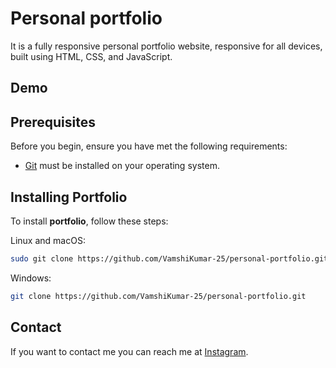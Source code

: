 # Personal portfolio

<!-- ![GitHub repo size](https://img.shields.io/github/repo-size/codewithsadee/vcard-personal-portfolio)
![GitHub stars](https://img.shields.io/github/stars/codewithsadee/vcard-personal-portfolio?style=social)
![GitHub forks](https://img.shields.io/github/forks/codewithsadee/vcard-personal-portfolio?style=social)
[![Twitter Follow](https://img.shields.io/twitter/follow/codewithsadee_?style=social)](https://twitter.com/intent/follow?screen_name=codewithsadee_)
[![YouTube Video Views](https://img.shields.io/youtube/views/SoxmIlgf2zM?style=social)](https://youtu.be/SoxmIlgf2zM) -->

It is a fully responsive personal portfolio website, responsive for all devices, built using HTML, CSS, and JavaScript.

## Demo

<!-----![vCard Desktop Demo](./website-demo-image/desktop.png "Desktop Demo")
![vCard Mobile Demo](./website-demo-image/mobile.png "Mobile Demo")---->

## Prerequisites

Before you begin, ensure you have met the following requirements:

* [Git](https://git-scm.com/downloads "Download Git") must be installed on your operating system.

## Installing Portfolio

To install **portfolio**, follow these steps:

Linux and macOS:

```bash
sudo git clone https://github.com/VamshiKumar-25/personal-portfolio.git
```

Windows:

```bash
git clone https://github.com/VamshiKumar-25/personal-portfolio.git
```

## Contact

If you want to contact me you can reach me at [Instagram](https://instagram.com/__.__vamshi__.__).

<!-- ## License

MIT -->
